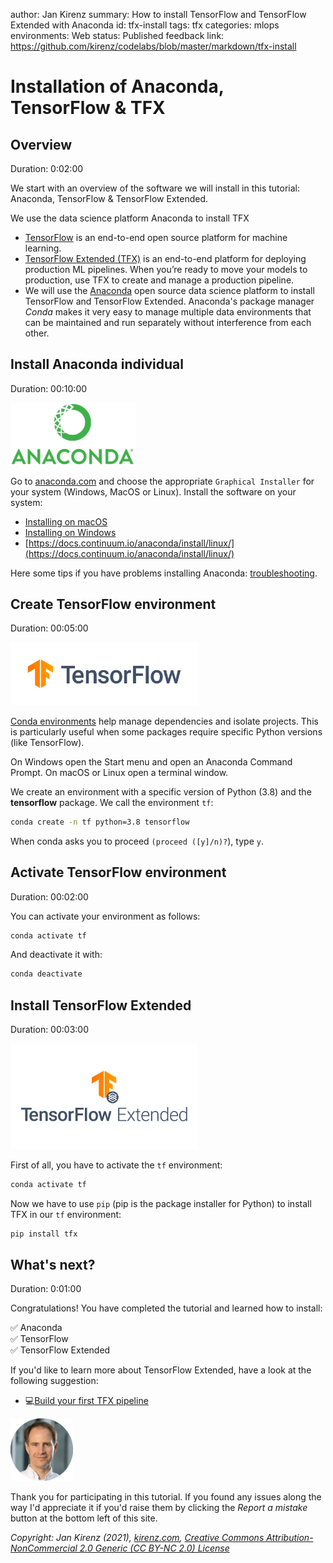 author: Jan Kirenz
summary: How to install TensorFlow and TensorFlow Extended with Anaconda
id: tfx-install
tags: tfx
categories: mlops
environments: Web
status: Published
feedback link: https://github.com/kirenz/codelabs/blob/master/markdown/tfx-install

# Installation of Anaconda, TensorFlow & TFX

<!-- ------------------------ -->
## Overview
Duration: 0:02:00

We start with an overview of the software we will install in this tutorial: Anaconda, TensorFlow & TensorFlow Extended.

<aside class="positive">
We use the data science platform Anaconda to install TFX
</aside>

- [TensorFlow](https://www.tensorflow.org/) is an end-to-end open source platform for machine learning.
- [TensorFlow Extended (TFX)](https://www.tensorflow.org/tfx) is an end-to-end platform for deploying production ML pipelines. When you’re ready to move your models to production, use TFX to create and manage a production pipeline.
- We will use the [Anaconda](https://www.anaconda.com/) open source data science platform to install TensorFlow and TensorFlow Extended. Anaconda's package manager *Conda* makes it very easy to manage multiple data environments that can be maintained and run separately without interference from each other.

<!-- ------------------------ -->
## Install Anaconda individual
Duration: 00:10:00

<img src="img/anaconda-logo.png" alt="Anaconda logo" width="200">  

Go to [anaconda.com](https://www.anaconda.com/products/individual) and choose the appropriate `Graphical Installer` for your system (Windows, MacOS or Linux). Install the software on your system:

- [Installing on macOS](https://docs.continuum.io/anaconda/install/mac-os/)
- [Installing on Windows](https://docs.continuum.io/anaconda/install/windows/)
- [https://docs.continuum.io/anaconda/install/linux/](https://docs.continuum.io/anaconda/install/linux/) 

Here some tips if you have problems installing Anaconda: [troubleshooting](https://docs.anaconda.com/anaconda/user-guide/troubleshooting/#anaconda-installer-download-problems).

<!-- ------------------------ -->
## Create TensorFlow environment
Duration: 00:05:00

<img src="img/tf-logo.png" alt="TensorFlow logo" width="300">  

[Conda environments](https://conda.io/projects/conda/en/latest/user-guide/tasks/manage-environments.html#creating-an-environment-with-commands
) help manage dependencies and isolate projects. This is particularly useful when some packages require specific Python versions (like TensorFlow).

On Windows open the Start menu and open an Anaconda Command Prompt. On macOS or Linux open a terminal window.

We create an environment with a specific version of Python (3.8) and the **tensorflow** package. We call the environment ``tf``:

```bash
conda create -n tf python=3.8 tensorflow
```

When conda asks you to proceed ``(proceed ([y]/n)?``), type ``y``.


<!-- ------------------------ -->
## Activate TensorFlow environment
Duration: 00:02:00

You can activate your environment as follows:

```bash
conda activate tf
```

And deactivate it with:

```bash
conda deactivate
```

<!-- ------------------------ -->
## Install TensorFlow Extended
Duration: 00:03:00

<img src="img/tfx-logo.png" alt="TensorFlow Extended logo" width="300">  

First of all, you have to activate the `tf` environment:

```bash
conda activate tf
```

Now we have to use `pip` (pip is the package installer for Python) to install TFX in our `tf` environment:

```bash
pip install tfx
```

<!-- ------------------------ -->
## What's next?
Duration: 0:01:00

Congratulations! You have completed the tutorial and learned how to install:

✅ Anaconda  
✅ TensorFlow  
✅ TensorFlow Extended  

If you'd like to learn more about TensorFlow Extended, have a look at the following suggestion:

- 💻[Build your first TFX pipeline](https://kirenz.github.io/codelabs/codelabs/tfx-pipeline)

<img src="img/Jan.png" alt="Jan Kirenz" width="100">

Thank you for participating in this tutorial. If you found any issues along the way I'd appreciate it if you'd raise them by clicking the *Report a mistake* button at the bottom left of this site.

*Copyright: Jan Kirenz (2021), [kirenz.com](https://www.kirenz.com), [Creative Commons Attribution-NonCommercial 2.0 Generic (CC BY-NC 2.0) License](https://creativecommons.org/licenses/by-nc/2.0/)*
